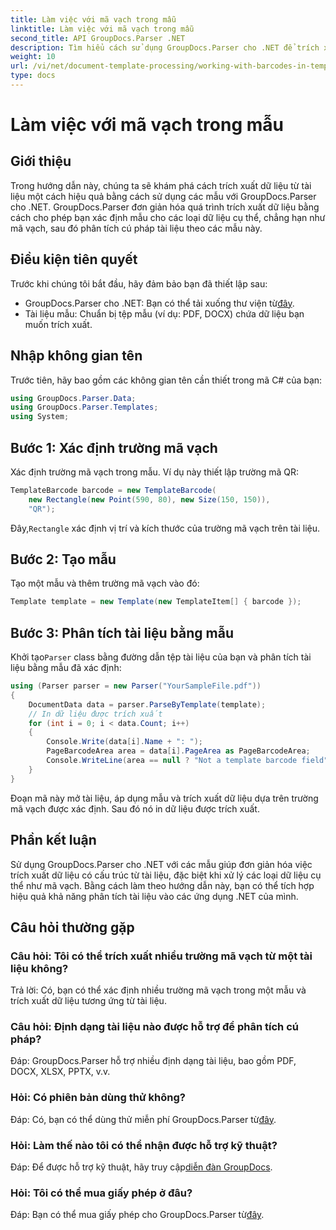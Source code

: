 ```yaml
---
title: Làm việc với mã vạch trong mẫu
linktitle: Làm việc với mã vạch trong mẫu
second_title: API GroupDocs.Parser .NET
description: Tìm hiểu cách sử dụng GroupDocs.Parser cho .NET để trích xuất dữ liệu có cấu trúc từ tài liệu bằng các mẫu. Đơn giản hóa việc trích xuất dữ liệu với các trường mã vạch.
weight: 10
url: /vi/net/document-template-processing/working-with-barcodes-in-templates/
type: docs
---
```

# Làm việc với mã vạch trong mẫu

## Giới thiệu
Trong hướng dẫn này, chúng ta sẽ khám phá cách trích xuất dữ liệu từ tài liệu một cách hiệu quả bằng cách sử dụng các mẫu với GroupDocs.Parser cho .NET. GroupDocs.Parser đơn giản hóa quá trình trích xuất dữ liệu bằng cách cho phép bạn xác định mẫu cho các loại dữ liệu cụ thể, chẳng hạn như mã vạch, sau đó phân tích cú pháp tài liệu theo các mẫu này.
## Điều kiện tiên quyết
Trước khi chúng tôi bắt đầu, hãy đảm bảo bạn đã thiết lập sau:
-  GroupDocs.Parser cho .NET: Bạn có thể tải xuống thư viện từ[đây](https://releases.groupdocs.com/parser/net/).
- Tài liệu mẫu: Chuẩn bị tệp mẫu (ví dụ: PDF, DOCX) chứa dữ liệu bạn muốn trích xuất.

## Nhập không gian tên
Trước tiên, hãy bao gồm các không gian tên cần thiết trong mã C# của bạn:
```csharp
using GroupDocs.Parser.Data;
using GroupDocs.Parser.Templates;
using System;
```
## Bước 1: Xác định trường mã vạch
Xác định trường mã vạch trong mẫu. Ví dụ này thiết lập trường mã QR:
```csharp
TemplateBarcode barcode = new TemplateBarcode(
    new Rectangle(new Point(590, 80), new Size(150, 150)),
    "QR");
```
 Đây,`Rectangle` xác định vị trí và kích thước của trường mã vạch trên tài liệu.
## Bước 2: Tạo mẫu
Tạo một mẫu và thêm trường mã vạch vào đó:
```csharp
Template template = new Template(new TemplateItem[] { barcode });
```
## Bước 3: Phân tích tài liệu bằng mẫu
 Khởi tạo`Parser` class bằng đường dẫn tệp tài liệu của bạn và phân tích tài liệu bằng mẫu đã xác định:
```csharp
using (Parser parser = new Parser("YourSampleFile.pdf"))
{
    DocumentData data = parser.ParseByTemplate(template);
    // In dữ liệu được trích xuất
    for (int i = 0; i < data.Count; i++)
    {
        Console.Write(data[i].Name + ": ");
        PageBarcodeArea area = data[i].PageArea as PageBarcodeArea;
        Console.WriteLine(area == null ? "Not a template barcode field" : area.Value);
    }
}
```
Đoạn mã này mở tài liệu, áp dụng mẫu và trích xuất dữ liệu dựa trên trường mã vạch được xác định. Sau đó nó in dữ liệu được trích xuất.

## Phần kết luận
Sử dụng GroupDocs.Parser cho .NET với các mẫu giúp đơn giản hóa việc trích xuất dữ liệu có cấu trúc từ tài liệu, đặc biệt khi xử lý các loại dữ liệu cụ thể như mã vạch. Bằng cách làm theo hướng dẫn này, bạn có thể tích hợp hiệu quả khả năng phân tích tài liệu vào các ứng dụng .NET của mình.

## Câu hỏi thường gặp
### Câu hỏi: Tôi có thể trích xuất nhiều trường mã vạch từ một tài liệu không?
Trả lời: Có, bạn có thể xác định nhiều trường mã vạch trong một mẫu và trích xuất dữ liệu tương ứng từ tài liệu.
### Câu hỏi: Định dạng tài liệu nào được hỗ trợ để phân tích cú pháp?
Đáp: GroupDocs.Parser hỗ trợ nhiều định dạng tài liệu, bao gồm PDF, DOCX, XLSX, PPTX, v.v.
### Hỏi: Có phiên bản dùng thử không?
 Đáp: Có, bạn có thể dùng thử miễn phí GroupDocs.Parser từ[đây](https://releases.groupdocs.com/).
### Hỏi: Làm thế nào tôi có thể nhận được hỗ trợ kỹ thuật?
 Đáp: Để được hỗ trợ kỹ thuật, hãy truy cập[diễn đàn GroupDocs](https://forum.groupdocs.com/c/parser/17).
### Hỏi: Tôi có thể mua giấy phép ở đâu?
 Đáp: Bạn có thể mua giấy phép cho GroupDocs.Parser từ[đây](https://purchase.groupdocs.com/buy).